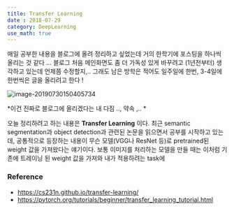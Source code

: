 ```yaml
---
title: Transfer Learning
date : 2018-07-29
category: DeepLearning
use_math: true
---
```


매일 공부한 내용을 블로그에 올려 정리하고 싶었는데 거의 한학기에 포스팅을 하나씩 올리는 것 같다 … 블로그 처음 메인화면도 좀 더 가독성 있게 바꾸려고 (1년전부터) 생각하고 있는데 언제쯤 수정할지,.. 그래도 남은 방학은 적어도 일주일에 한번, 3-4일에 한번씩은 글을 올리려고 한다 !

![image-20190730150405734](https://user-images.githubusercontent.com/40735375/62104728-4e22db80-b2db-11e9-9271-26c39f177601.png)

*이건 진짜로 블로그에 올리겠다는 내 다짐 .., 약속 ,.. *



오늘 정리하려고 하는 내용은 **Transfer Learning** 이다. 최근 semantic segmentation과 object detection과 관련된 논문을 읽으면서 공부를 시작하고 있는데, 공통적으로 등장하는 내용이 무슨 모델(VGG나 ResNet 등)로 pretrained된 weight 값을 가져왔다는 얘기이다. 보통 이미지를 처리하는 모델을 만들 때는 이처럼 기존에 트레이닝 된 weight 값을 가져와 내가 적용하려는 task에 







### Reference

- https://cs231n.github.io/transfer-learning/
- https://pytorch.org/tutorials/beginner/transfer_learning_tutorial.html